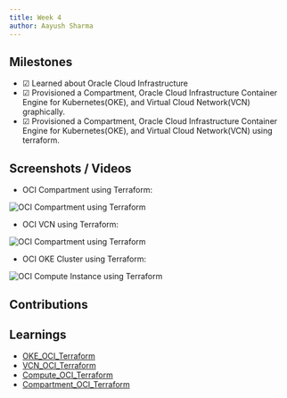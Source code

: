 ```yaml
---
title: Week 4
author: Aayush Sharma
---
```


## Milestones
- &#x2611;  Learned about Oracle Cloud Infrastructure
- &#x2611;  Provisioned a Compartment, Oracle Cloud Infrastructure Container Engine for Kubernetes(OKE), and Virtual Cloud Network(VCN) graphically.
- &#x2611;  Provisioned a Compartment, Oracle Cloud Infrastructure Container Engine for Kubernetes(OKE), and Virtual Cloud Network(VCN) using terraform.

## Screenshots / Videos 

- OCI Compartment using Terraform:

![OCI Compartment using Terraform](https://drive.google.com/uc?id=1Q4vAhiolJZd6o-SvoVeECs9fvpBI__Fn)

- OCI VCN using Terraform:

![OCI Compartment using Terraform](https://drive.google.com/uc?id=1AsZXmOCuRN_8JDIrtw9ixGYeaIbo_jlY)

- OCI OKE Cluster using Terraform:

![OCI Compute Instance using Terraform](https://drive.google.com/uc?id=1JYJuYf2g_CMuIT1iRY9fZn7v_OSb5UeI)

## Contributions

## Learnings

- [OKE_OCI_Terraform](https://github.com/SuperAayush/OKE_OCI_Terraform)
- [VCN_OCI_Terraform](https://github.com/SuperAayush/VCN_OCI_Terraform)
- [Compute_OCI_Terraform](https://github.com/SuperAayush/Compute_OCI_Terraform)
- [Compartment_OCI_Terraform](https://github.com/SuperAayush/Compartment_OCI_Terraform)
